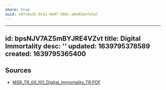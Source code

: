 ```yaml
---
share: true
uuid: a47c8a35-8cb1-4e0f-b0dc-a6e02eefe5a7
---
```

---
id: bpsNJV7AZ5mBYJRE4VZvt
title: Digital Immortality
desc: ''
updated: 1639795378589
created: 1639795365400
---

## Sources

* [MSR_TR_00_101_Digital_Immortality_TR.PDF](https://www.microsoft.com/en-us/research/wp-content/uploads/2016/02/tr-2000-101.pdf)